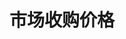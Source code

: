 # 市场收购价格

<SiteInfo name="市场收购价格" url="https://docs.qq.com/sheet/DSmhGUmxEWlFzdHFm" preview="https://statics.netfox.wiki/20240304/market.67x7d20mlp.webp" />
